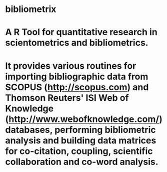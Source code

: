 # bibliometrix 
# A R Tool for quantitative research in scientometrics and bibliometrics.
# It provides various routines for importing bibliographic data from SCOPUS (<http://scopus.com>) and Thomson Reuters' ISI Web of Knowledge (<http://www.webofknowledge.com/>) databases, performing bibliometric analysis and building data matrices for co-citation, coupling, scientific collaboration and co-word analysis.
